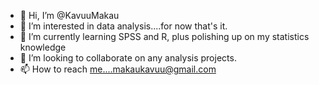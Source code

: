 - 👋 Hi, I’m @KavuuMakau
- 👀 I’m interested in data analysis....for now that's it.
- 🌱 I’m currently learning SPSS and R, plus polishing up on my statistics knowledge
- 💞️ I’m looking to collaborate on any analysis projects.
- 📫 How to reach me....makaukavuu@gmail.com

<!---
KavuuMakau/KavuuMakau is a ✨ special ✨ repository because its `README.md` (this file) appears on your GitHub profile.
You can click the Preview link to take a look at your changes.
--->
